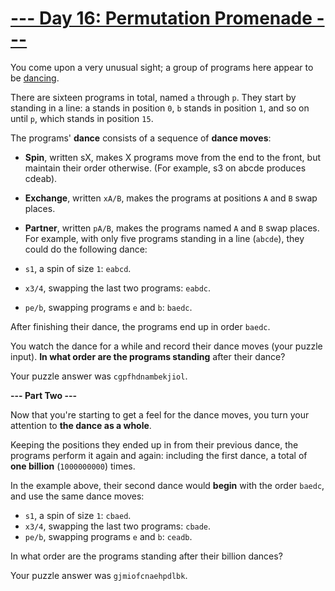 # [--- Day 16: Permutation Promenade ---]()

You come upon a very unusual sight; a group of programs here appear to be [dancing](https://www.youtube.com/watch?v=lyZQPjUT5B4&t=53).

There are sixteen programs in total, named ``a`` through ``p``. They start by standing in a line: a stands in position ``0``, ``b`` stands in position ``1``, and so on until ``p``, which stands in position ``15``.

The programs' **dance** consists of a sequence of **dance moves**:

- **Spin**, written sX, makes X programs move from the end to the front, but maintain their order otherwise. (For example, s3 on abcde produces cdeab).
- **Exchange**, written ``xA/B``, makes the programs at positions ``A`` and ``B`` swap places.
- **Partner**, written ``pA/B``, makes the programs named ``A`` and ``B`` swap places.
For example, with only five programs standing in a line (``abcde``), they could do the following dance:

- ``s1``, a spin of size ``1``: ``eabcd``.
- ``x3/4``, swapping the last two programs: ``eabdc``.
- ``pe/b``, swapping programs ``e`` and ``b``: ``baedc``.

After finishing their dance, the programs end up in order ``baedc``.

You watch the dance for a while and record their dance moves (your puzzle input). **In what order are the programs standing** after their dance?

Your puzzle answer was ``cgpfhdnambekjiol``.

**--- Part Two ---**

Now that you're starting to get a feel for the dance moves, you turn your attention to **the dance as a whole**.

Keeping the positions they ended up in from their previous dance, the programs perform it again and again: including the first dance, a total of **one billion** (``1000000000``) times.

In the example above, their second dance would **begin** with the order ``baedc``, and use the same dance moves:

- ``s1``, a spin of size ``1``: ``cbaed``.
- ``x3/4``, swapping the last two programs: ``cbade``.
- ``pe/b``, swapping programs ``e`` and ``b``: ``ceadb``.

In what order are the programs standing after their billion dances?

Your puzzle answer was ``gjmiofcnaehpdlbk``.